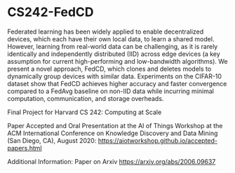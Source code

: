 # CS242-FedCD
Federated learning has been widely applied to enable decentralized devices, which each have their own local data, to learn a shared model. However, learning from real-world data can be challenging, as it is rarely identically and independently distributed (IID) across edge devices (a key assumption for current high-performing and low-bandwidth algorithms).  We present a novel approach, FedCD, which clones and deletes models to dynamically group devices with similar data. Experiments on the CIFAR-10 dataset show that FedCD achieves higher accuracy and faster convergence compared to a FedAvg baseline on non-IID data while incurring minimal computation, communication, and storage overheads. 

Final Project for Harvard CS 242: Computing at Scale

Paper Accepted and Oral Presentation at the AI of Things Workshop at the ACM International Conference on Knowledge Discovery and Data Mining (San Diego, CA), August 2020: https://aiotworkshop.github.io/accepted-papers.html

Additional Information: Paper on Arxiv https://arxiv.org/abs/2006.09637

